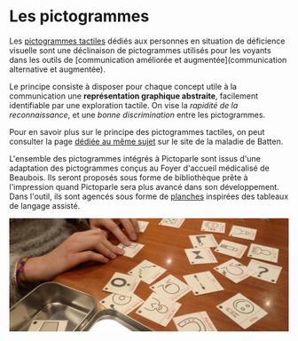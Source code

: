 # Les pictogrammes


Les [pictogrammes tactiles](http://cln.jmfavreau.info/pictogrammes-tactiles.html) dédiés aux personnes en situation de déficience visuelle sont une déclinaison de pictogrammes utilisés pour les voyants dans les outils de [communication améliorée et augmentée](communication alternative et augmentée).

Le principe consiste à disposer pour chaque concept utile à la communication une **représentation graphique abstraite**, facilement identifiable par une exploration tactile. On vise la *rapidité de la reconnaissance*, et une *bonne discrimination* entre les pictogrammes.

Pour en savoir plus sur le principe des pictogrammes tactiles, on peut consulter la page [dédiée au même sujet](http://cln.jmfavreau.info/pictogrammes-tactiles.html) sur le site de la maladie de Batten.

L'ensemble des pictogrammes intégrés à Pictoparle sont issus d'une adaptation des pictogrammes conçus au Foyer d'accueil médicalisé de Beaubois. Ils seront proposés sous forme de bibliothèque prête à l'impression quand Pictoparle sera plus avancé dans son développement. Dans l'outil, ils sont agencés sous forme de [planches](planches.md) inspirées des tableaux de langage assisté.

![Pictogrammes tactiles](img/pictogrammes.jpg)
